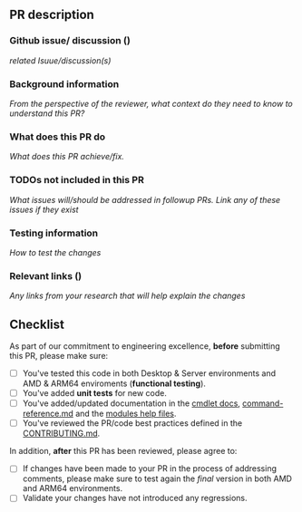 ## PR description

### Github issue/ discussion ()

_related Isuue/discussion(s)_

### Background information

_From the perspective of the reviewer, what context do they need to know to understand this PR?_

### What does this PR do

_What does this PR achieve/fix._

### TODOs not included in this PR

_What issues will/should be addressed in followup PRs. Link any of these issues if they exist_

### Testing information

_How to test the changes_

### Relevant links ()

_Any links from your research that will help explain the changes_

## Checklist

As part of our commitment to engineering excellence, **before** submitting this PR, please make sure:

- [ ] You've tested this code in both Desktop & Server environments and AMD & ARM64 enviroments (**functional testing**).
- [ ] You've added **unit tests** for new code.
- [ ] You've added/updated documentation in the [cmdlet docs](../docs/About/), [command-reference.md](../docs/command-reference.md)  and the [modules help files](../containers-toolkit/en-US/containers-toolkit-help.xml).
- [ ] You've reviewed the PR/code best practices defined in the [CONTRIBUTING.md](../CONTRIBUTING.md).

In addition, **after** this PR has been reviewed, please agree to:

- [ ] If changes have been made to your PR in the process of addressing comments, please make sure to test again the _final_ version in both AMD and ARM64 environments.
- [ ] Validate your changes have not introduced any regressions.
